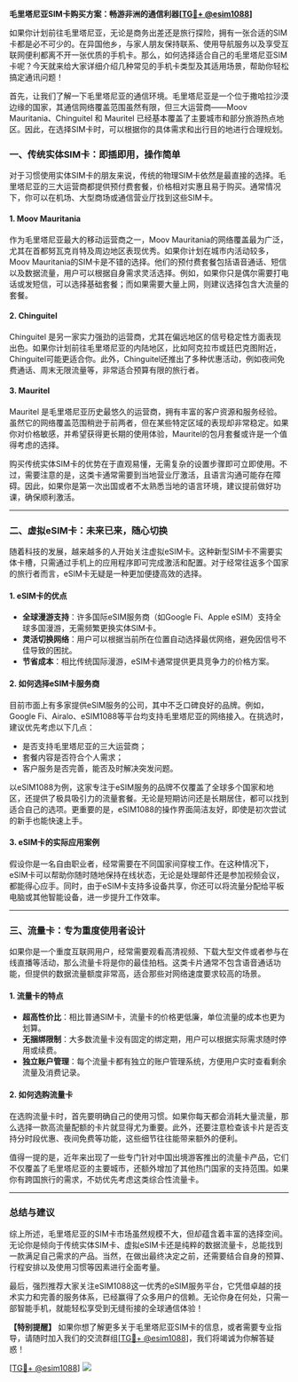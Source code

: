 **毛里塔尼亚SIM卡购买方案：畅游非洲的通信利器[[TG💪+ @esim1088](https://t.me/s/esim1088)]**

如果你计划前往毛里塔尼亚，无论是商务出差还是旅行探险，拥有一张合适的SIM卡都是必不可少的。在异国他乡，与家人朋友保持联系、使用导航服务以及享受互联网便利都离不开一张优质的手机卡。那么，如何选择适合自己的毛里塔尼亚SIM卡呢？今天就来给大家详细介绍几种常见的手机卡类型及其适用场景，帮助你轻松搞定通讯问题！

首先，让我们了解一下毛里塔尼亚的通信环境。毛里塔尼亚是一个位于撒哈拉沙漠边缘的国家，其通信网络覆盖范围虽然有限，但三大运营商——Moov Mauritania、Chinguitel 和 Mauritel 已经基本覆盖了主要城市和部分旅游热点地区。因此，在选择SIM卡时，可以根据你的具体需求和出行目的地进行合理规划。

### **一、传统实体SIM卡：即插即用，操作简单**

对于习惯使用实体SIM卡的朋友来说，传统的物理SIM卡依然是最直接的选择。毛里塔尼亚的三大运营商都提供预付费套餐，价格相对实惠且易于购买。通常情况下，你可以在机场、大型商场或通信营业厅找到这些SIM卡。

#### **1. Moov Mauritania**
作为毛里塔尼亚最大的移动运营商之一，Moov Mauritania的网络覆盖最为广泛，尤其在首都努瓦克肖特及周边地区表现优秀。如果你计划在城市内活动较多，Moov Mauritania的SIM卡是不错的选择。他们的预付费套餐包括语音通话、短信以及数据流量，用户可以根据自身需求灵活选择。例如，如果你只是偶尔需要打电话或发短信，可以选择基础套餐；而如果需要大量上网，则建议选择包含大流量的套餐。

#### **2. Chinguitel**
Chinguitel 是另一家实力强劲的运营商，尤其在偏远地区的信号稳定性方面表现出色。如果你计划前往毛里塔尼亚的内陆地区，比如阿克拉市或廷巴克图附近，Chinguitel可能更适合你。此外，Chinguitel还推出了多种优惠活动，例如夜间免费通话、周末无限流量等，非常适合预算有限的旅行者。

#### **3. Mauritel**
Mauritel 是毛里塔尼亚历史最悠久的运营商，拥有丰富的客户资源和服务经验。虽然它的网络覆盖范围稍逊于前两者，但在某些特定区域的表现却非常稳定。如果你对价格敏感，并希望获得更长期的使用体验，Mauritel的包月套餐或许是一个值得考虑的选择。

购买传统实体SIM卡的优势在于直观易懂，无需复杂的设置步骤即可立即使用。不过，需要注意的是，这类卡通常需要到当地营业厅激活，且语言沟通可能存在障碍。因此，如果你是第一次出国或者不太熟悉当地的语言环境，建议提前做好功课，确保顺利激活。

---

### **二、虚拟eSIM卡：未来已来，随心切换**

随着科技的发展，越来越多的人开始关注虚拟eSIM卡。这种新型SIM卡不需要实体卡槽，只需通过手机上的应用程序即可完成激活和配置。对于经常往返多个国家的旅行者而言，eSIM卡无疑是一种更加便捷高效的选择。

#### **1. eSIM卡的优点**
- **全球漫游支持**：许多国际eSIM服务商（如Google Fi、Apple eSIM）支持全球多国漫游，无需频繁更换实体SIM卡。
- **灵活切换网络**：用户可以根据当前所在位置自动选择最优网络，避免因信号不佳导致的困扰。
- **节省成本**：相比传统国际漫游，eSIM卡通常提供更具竞争力的价格方案。

#### **2. 如何选择eSIM卡服务商**
目前市面上有多家提供eSIM服务的公司，其中不乏口碑良好的品牌。例如，Google Fi、Airalo、eSIM1088等平台均支持毛里塔尼亚的网络接入。在挑选时，建议优先考虑以下几点：
- 是否支持毛里塔尼亚的三大运营商；
- 套餐内容是否符合个人需求；
- 客户服务是否完善，能否及时解决突发问题。

以eSIM1088为例，这家专注于eSIM服务的品牌不仅覆盖了全球多个国家和地区，还提供了极具吸引力的流量套餐。无论是短期访问还是长期居住，都可以找到适合自己的选项。更重要的是，eSIM1088的操作界面简洁友好，即使是初次尝试的新手也能快速上手。

#### **3. eSIM卡的实际应用案例**
假设你是一名自由职业者，经常需要在不同国家间穿梭工作。在这种情况下，eSIM卡可以帮助你随时随地保持在线状态，无论是处理邮件还是参加视频会议，都能得心应手。同时，由于eSIM卡支持多设备共享，你还可以将流量分配给平板电脑或其他智能设备，进一步提升工作效率。

---

### **三、流量卡：专为重度使用者设计**

如果你是一个重度互联网用户，经常需要观看高清视频、下载大型文件或者参与在线直播等活动，那么流量卡将是你的最佳拍档。这类卡片通常不包含语音通话功能，但提供的数据流量额度非常高，适合那些对网络速度要求较高的场景。

#### **1. 流量卡的特点**
- **超高性价比**：相比普通SIM卡，流量卡的价格更低廉，单位流量的成本也更为划算。
- **无捆绑限制**：大多数流量卡没有固定的绑定期，用户可以根据实际需求随时停用或续费。
- **独立账户管理**：每个流量卡都有独立的账户管理系统，方便用户实时查看剩余流量及消费记录。

#### **2. 如何选购流量卡**
在选购流量卡时，首先要明确自己的使用习惯。如果你每天都会消耗大量流量，那么选择一款高流量配额的卡片就显得尤为重要。此外，还要注意检查该卡片是否支持分时段优惠、夜间免费等功能，这些细节往往能带来额外的便利。

值得一提的是，近年来出现了一些专门针对中国出境游客推出的流量卡产品，它们不仅覆盖了毛里塔尼亚的主要城市，还额外增加了其他热门国家的支持范围。如果你有跨国旅行的需求，不妨优先考虑这类综合性流量卡。

---

### **总结与建议**

综上所述，毛里塔尼亚的SIM卡市场虽然规模不大，但却蕴含着丰富的选择空间。无论你是倾向于传统实体SIM卡、虚拟eSIM卡还是纯粹的数据流量卡，总能找到一款满足自己需求的产品。当然，在做出最终决定之前，还需要结合自身的预算、行程安排以及使用习惯等因素进行全面考量。

最后，强烈推荐大家关注eSIM1088这一优秀的eSIM服务平台，它凭借卓越的技术实力和完善的服务体系，已经赢得了众多用户的信赖。无论你身在何处，只需一部智能手机，就能轻松享受到无缝衔接的全球通信体验！

**【特别提醒】** 如果你想了解更多关于毛里塔尼亚SIM卡的信息，或者需要专业指导，请随时加入我们的交流群组[[TG💪+ @esim1088](https://t.me/s/esim1088)]，我们将竭诚为你解答疑惑！

[[TG💪+ @esim1088](https://t.me/s/esim1088)] ![](https://i.postimg.cc/4NQfJmqS/Snipaste-2025-05-13-00-14-12.png)